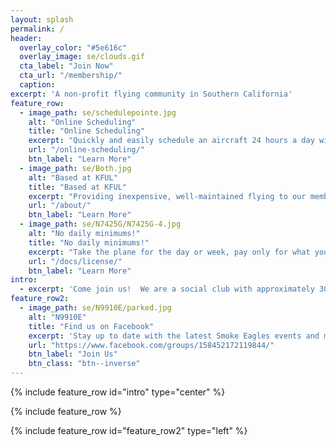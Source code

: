 ```yaml
---
layout: splash
permalink: /
header:
  overlay_color: "#5e616c"
  overlay_image: se/clouds.gif
  cta_label: "Join Now"
  cta_url: "/membership/"
  caption:
excerpt: 'A non-profit flying community in Southern California'
feature_row:
  - image_path: se/schedulepointe.jpg
    alt: "Online Scheduling"
    title: "Online Scheduling"
    excerpt: "Quickly and easily schedule an aircraft 24 hours a day with Schedule Pointe"
    url: "/online-scheduling/"
    btn_label: "Learn More"
  - image_path: se/Both.jpg
    alt: "Based at KFUL"
    title: "Based at KFUL"
    excerpt: "Providing inexpensive, well-maintained flying to our members for over 50 years!"
    url: "/about/"
    btn_label: "Learn More"
  - image_path: se/N7425G/N7425G-4.jpg
    alt: "No daily minimums!"
    title: "No daily minimums!"
    excerpt: "Take the plane for the day or week, pay only for what you fly!<br /><br />Fly for as far or as long as you would like!"
    url: "/docs/license/"
    btn_label: "Learn More"
intro:
  - excerpt: 'Come join us!  We are a social club with approximately 30 members between two aircraft utilizing online booking and 24x7 access to the aircraft.'
feature_row2:
  - image_path: se/N9910E/parked.jpg
    alt: "N9910E"
    title: "Find us on Facebook"
    excerpt: 'Stay up to date with the latest Smoke Eagles events and member stories!'
    url: "https://www.facebook.com/groups/158452172119844/"
    btn_label: "Join Us"
    btn_class: "btn--inverse"
---
```


{% include feature_row id="intro" type="center" %}

{% include feature_row %}

{% include feature_row id="feature_row2" type="left" %}
